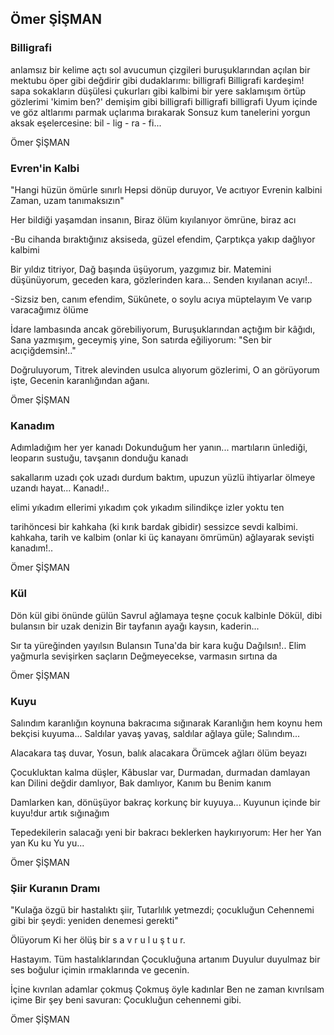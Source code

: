 ## Ömer ŞİŞMAN

###  Billigrafi 

anlamsız bir kelime açtı sol avucumun çizgileri
buruşuklarından açılan bir mektubu öper gibi
değdirir gibi dudaklarımı: billigrafi
Billigrafi kardeşim!
sapa sokakların düşülesi çukurları gibi
kalbimi bir yere saklamışım
örtüp gözlerimi 'kimim ben?' demişim gibi
billigrafi billigrafi billigrafi
Uyum içinde ve göz altlarımı parmak uçlarıma bırakarak
Sonsuz kum tanelerini yorgun aksak eşelercesine:
bil - lig - ra - fi...

Ömer ŞİŞMAN

###  Evren'in Kalbi 

"Hangi hüzün ömürle sınırlı
Hepsi dönüp duruyor,
Ve acıtıyor Evrenin kalbini
Zaman, uzam tanımaksızın" 

Her bildiği yaşamdan insanın,
Biraz ölüm kıyılanıyor ömrüne, biraz acı

-Bu cihanda bıraktığınız aksiseda, güzel efendim,
 Çarptıkça yakıp dağlıyor kalbimi

Bir yıldız titriyor,
Dağ başında üşüyorum, yazgımız bir.
Matemini düşünüyorum, geceden kara, gözlerinden kara...
Senden kıyılanan acıyı!..

-Sizsiz ben, canım efendim,
 Sükûnete, o soylu acıya müptelayım
 Ve varıp varacağımız ölüme

İdare lambasında ancak görebiliyorum,
Buruşuklarından açtığım bir kâğıdı,
Sana yazmışım, geceymiş yine,
Son satırda eğiliyorum:
"Sen bir acıçiğdemsin!.."

Doğruluyorum,
Titrek alevinden usulca alıyorum gözlerimi,
O an görüyorum işte,
Gecenin karanlığından ağanı.

Ömer ŞİŞMAN

### Kanadım

Adımladığım her yer kanadı
Dokunduğum her yanın...
martıların ünlediği,
leoparın sustuğu,
tavşanın donduğu kanadı

sakallarım uzadı çok uzadı
durdum baktım,
upuzun yüzlü ihtiyarlar ölmeye uzandı
hayat... Kanadı!..

elimi yıkadım ellerimi 
yıkadım çok yıkadım
silindikçe izler yoktu ten

tarihöncesi bir kahkaha
(ki kırık bardak gibidir)
sessizce sevdi kalbimi.
kahkaha, tarih ve kalbim
(onlar ki üç kanayanı ömrümün)
ağlayarak sevişti
kanadım!..

Ömer ŞİŞMAN

###  Kül 

Dön kül gibi önünde gülün
Savrul ağlamaya teşne çocuk kalbinle
Dökül, dibi bulansın bir uzak denizin
Bir tayfanın ayağı kaysın, kaderin...

Sır ta yüreğinden yayılsın
Bulansın Tuna'da
bir kara kuğu
Dağılsın!..
Elim yağmurla sevişirken saçların
Değmeyecekse, varmasın sırtına da

Ömer ŞİŞMAN

###  Kuyu 

Salındım karanlığın koynuna bakracıma sığınarak
Karanlığın hem koynu hem bekçisi kuyuma...
Saldılar yavaş yavaş, saldılar ağlaya güle;
Salındım...

Alacakara taş duvar,
Yosun, balık alacakara
Örümcek ağları ölüm beyazı

Çocukluktan kalma düşler,
Kâbuslar var,
Durmadan, durmadan damlayan kan
Dilini değdir damlıyor,
Bak damlıyor,
Kanım bu
Benim kanım

Damlarken kan, dönüşüyor bakraç
korkunç bir kuyuya...
Kuyunun içinde bir kuyu!dur artık sığınağım

Tepedekilerin salacağı yeni bir bakracı
beklerken haykırıyorum:
Her her
Yan yan
Ku ku
Yu yu...

Ömer ŞİŞMAN

###  Şiir Kuranın Dramı 

"Kulağa özgü bir hastalıktı şiir,
Tutarlılık yetmezdi; çocukluğun
Cehennemi gibi bir şeydi: yeniden denemesi gerekti"

Ölüyorum
Ki her ölüş
bir s
a
        v
  r
	  u
   l
          u
  ş
  	   t
   u
r.

Hastayım. Tüm hastalıklarından
Çocukluğuna artanım
Duyulur duyulmaz bir ses
boğulur içimin ırmaklarında ve gecenin.

İçine kıvrılan adamlar çokmuş
Çokmuş öyle kadınlar
Ben ne zaman kıvrılsam içime
Bir şey beni savuran:
Çocukluğun cehennemi gibi.

Ömer ŞİŞMAN